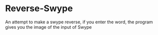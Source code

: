 # Reverse-Swype
An attempt to make a swype reverse, if you enter the word, the program gives you the image of the input of Swype
